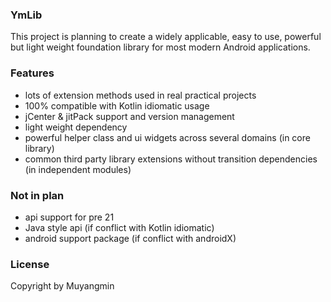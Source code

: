 
### YmLib
This project is planning to create a widely applicable, easy to use, powerful but light weight foundation library for most modern Android applications.

### Features
* lots of extension methods used in real practical projects
* 100% compatible with Kotlin idiomatic usage
* jCenter & jitPack support and version management
* light weight dependency
* powerful helper class and ui widgets across several domains (in core library)
* common third party library extensions without transition dependencies (in independent modules)

### Not in plan 
* api support for pre 21
* Java style api (if conflict with Kotlin idiomatic)
* android support package (if conflict with androidX)

### License
Copyright by Muyangmin